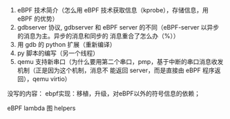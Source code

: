 1. eBPF 技术简介（怎么用 eBPF 技术获取信息（kprobe），存储信息，用 eBPF 的优势）
2. gdbserver 协议, gdbserver 和 eBPF server 的不同（eBPF-server 以异步的消息为主。异步的消息和同步的
   消息重合了怎么办（%））
3. 用 gdb 的 python 扩展（重新编译）
4. py 脚本的编写（另一个线程）
5. qemu 支持新串口（为什么要用第二个串口，pmp，基于中断的串口消息收发机制（正是因为这个机制，消息不
   能返回 server，而是直接由 eBPF 程序返回），qemu virtio）




没写的内容：
ebpf实现：移植，升级，对eBPF以外的符号信息的依赖；

eBPF lambda 图
helpers
